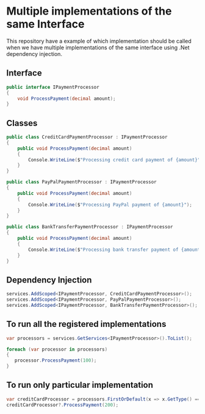 # Multiple implementations of the same Interface
This repository have a example of which implementation should be called when we have multiple implementations of the same interface
using .Net dependency injection. 

## Interface
```csharp
public interface IPaymentProcessor
{
    void ProcessPayment(decimal amount);
}
```

## Classes
```csharp
public class CreditCardPaymentProcessor : IPaymentProcessor
{
    public void ProcessPayment(decimal amount)
    {
        Console.WriteLine($"Processing credit card payment of {amount}");
    }
}
```
```csharp
public class PayPalPaymentProcessor : IPaymentProcessor
{
    public void ProcessPayment(decimal amount)
    {
        Console.WriteLine($"Processing PayPal payment of {amount}");
    }
}
```
```csharp
public class BankTransferPaymentProcessor : IPaymentProcessor
{
    public void ProcessPayment(decimal amount)
    {
        Console.WriteLine($"Processing bank transfer payment of {amount}");
    }
}
```
## Dependency Injection
```csharp
services.AddScoped<IPaymentProcessor, CreditCardPaymentProcessor>();
services.AddScoped<IPaymentProcessor, PayPalPaymentProcessor>();
services.AddScoped<IPaymentProcessor, BankTransferPaymentProcessor>();
```
## To run all the registered implementations
```csharp
var processors = services.GetServices<IPaymentProcessor>().ToList();

foreach (var processor in processors)
{
   processor.ProcessPayment(100);
}
```
## To run only particular implementation
```csharp
var creditCardProcessor = processors.FirstOrDefault(x => x.GetType() == typeof(CreditCardPaymentProcessor));
creditCardProcessor?.ProcessPayment(200);
```